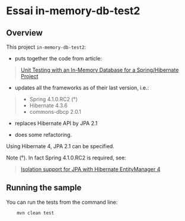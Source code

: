 Essai in-memory-db-test2
=======

Overview
-------

This project `in-memory-db-test2`:
* puts together the code from article:

>[Unit Testing with an In-Memory Database for a Spring/Hibernate Project](http://whileonefork.blogspot.fr/2012/11/unit-testing-with-in-memory-database.html)

* updates all the frameworks as of their last version, i.e.:

>* Spring 4.1.0.RC2 (°)
>* Hibernate 4.3.6
>* commons-dbcp 2.0.1

* replaces Hibernate API by JPA 2.1

* does some refactoring.


Using Hibernate 4, JPA 2.1 can be specified.

Note (°). In fact Spring 4.1.0.RC2 is required, see:

>[Isolation support for JPA with Hibernate EntityManager 4](https://jira.spring.io/browse/SPR-11942)


Running the sample
-------

You can run the tests from the command line:

		mvn clean test
